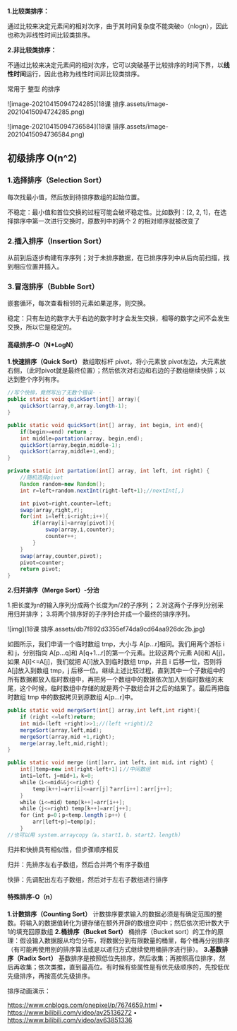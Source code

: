 **1.比较类排序：**

通过比较来决定元素间的相对次序，由于其时间复杂度不能突破o（nlogn），因此也称为非线性时间比较类排序。

**2.非比较类排序：**

不通过比较来决定元素间的相对次序，它可以突破基于比较排序的时间下界，以**线性时间**运行，因此也称为线性时间非比较类排序。

常用于 整型 的排序



![image-20210415094724285](18课 排序.assets/image-20210415094724285.png)



![image-20210415094736584](18课 排序.assets/image-20210415094736584.png)



## 初级排序 O(n^2)
### **1.选择排序（Selection Sort）**

每次找最小值，然后放到待排序数组的起始位置。

不稳定：最小值和首位交换的过程可能会破坏稳定性。比如数列：[2, 2, 1]，在选择排序中第一次进行交换时，原数列中的两个 2 的相对顺序就被改变了

### **2.插入排序（Insertion Sort）**

从前到后逐步构建有序序列；对于未排序数据，在已排序序列中从后向前扫描，找到相应位置并插入。

### **3.冒泡排序（Bubble Sort）**

嵌套循环，每次查看相邻的元素如果逆序，则交换。

稳定：只有左边的数字大于右边的数字时才会发生交换，相等的数字之间不会发生交换，所以它是稳定的。

#### 高级排序-O（N*LogN）

**1.快速排序（Quick Sort）**
数组取标杆 pivot，将小元素放 pivot左边，大元素放右侧，（此时pivot就是最终位置）；然后依次对右边和右边的子数组继续快排；以达到整个序列有序。

```java
//写个快排，竟然写出了无数个错误- -
public static void quickSort(int[] array){
    quickSort(array,0,array.length-1);
}

public static void quickSort(int[] array, int begin, int end){
    if(begin>=end) return ;
    int middle=partation(array, begin,end);
    quickSort(array,begin,middle-1);
    quickSort(array,middle+1,end);
}

private static int partation(int[] array, int left, int right) {
    //随机选择pivot
    Random random=new Random();
    int r=left+random.nextInt(right-left+1);//nextInt[,)

    int pivot=right,counter=left;
    swap(array,right,r);
    for(int i=left;i<right;i++){
        if(array[i]<array[pivot]){
            swap(array,i,counter);
            counter++;
        }
    }
    swap(array,counter,pivot);
    pivot=counter;
    return pivot;
}
```



**2.归并排序（Merge Sort）-分治**

1.把长度为n的输入序列分成两个长度为n/2的子序列；
2.对这两个子序列分别采用归并排序；
3.将两个排序好的子序列合并成一个最终的排序序列。

 ![img](18课 排序.assets/db7f892d3355ef74da9cd64aa926dc2b.jpg) 

 如图所示，我们申请一个临时数组 tmp，大小与 A[p...r]相同。我们用两个游标 i 和 j，分别指向 A[p...q]和 A[q+1...r]的第一个元素。比较这两个元素 A[i]和 A[j]，如果 A[i]<=A[j]，我们就把 A[i]放入到临时数组 tmp，并且 i 后移一位，否则将 A[j]放入到数组 tmp，j 后移一位。继续上述比较过程，直到其中一个子数组中的所有数据都放入临时数组中，再把另一个数组中的数据依次加入到临时数组的末尾，这个时候，临时数组中存储的就是两个子数组合并之后的结果了。最后再把临时数组 tmp 中的数据拷贝到原数组 A[p...r]中。 



```java
public static void mergeSort(int[] array,int left,int right){
	if (right <=left)return; 
    int mid=(left +right)>>1;//(left +right)/2
	mergeSort(array,left,mid); 
    mergeSort(array,mid +1,right); 
    merge(array,left,mid,right);
}

public static void merge（int[]arr，int left，int mid，int right）{
	int[]temp=new int[right-left+1]；//中间数组
    inti=left，j=mid+1，k=0;
    while（i<=mid&&j<=right）{
		temp[k++]=arr[i]<=arr[j]？arr[i++]：arr[j++];
    }
    while（i<=mid）temp[k++]=arr[i++];
    while（j<=right）temp[k++]=arr[j++];
    for（int p=0；p<temp.length；p++）{
		arr[left+p]=temp[p];
    }
//也可以用 system.arraycopy（a，start1，b，start2，length）
```

归并和快排具有相似性，但步骤顺序相反

归并：先排序左右子数组，然后合并两个有序子数组

快排：先调配出左右子数组，然后对于左右子数组进行排序

#### 特殊排序-O（n）
**1.计数排序（Counting Sort）**
计数排序要求输入的数据必须是有确定范围的整数。将输入的数据值转化为键存储在额外开辟的数组空间中；然后依次把计数大于1的填充回原数组
**2.桶排序（Bucket Sort）**
桶排序（Bucket sort）的工作的原理：假设输入数据服从均匀分布，将数据分到有限数量的桶里，每个桶再分别排序（有可能再使用别的排序算法或是以递归方式继续使用桶排序进行排）。
**3.基数排序（Radix Sort）**
基数排序是按照低位先排序，然后收集；再按照高位排序，然后再收集；依次类推，直到最高位。有时候有些属性是有优先级顺序的，先按低优先级排序，再按高优先级排序。

排序动画演示：

https://www.cnblogs.com/onepixel/p/7674659.html
• https://www.bilibili.com/video/av25136272
• https://www.bilibili.com/video/av63851336